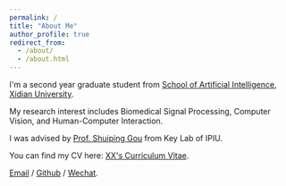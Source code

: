 ```yaml
---
permalink: /
title: "About Me"
author_profile: true
redirect_from: 
  - /about/
  - /about.html
---
```


I'm a second year graduate student from [School of Artificial Intelligence](https://sai.xidian.edu.cn/index.htm), [Xidian University](https://en.xidian.edu.cn/). 

My research interest includes Biomedical Signal Processing, Computer Vision, and Human-Computer Interaction.

I was advised by [Prof. Shuiping Gou](https://scholar.google.com/citations?user=QdUISv8AAAAJ&hl=zh-CN) from Key Lab of IPIU.

You can find my CV here: [XX's Curriculum Vitae](../assets/Curriculum_Vitae.pdf).

[Email](kehongliu@stu.xidian.edu) / [Github](https://github.com/lkh991223) / [Wechat](../images/wechat.jpg).

